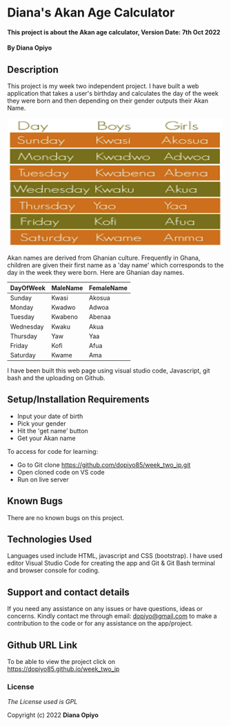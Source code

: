 # Diana's Akan Age Calculator

#### This project is about the Akan age calculator, Version Date: 7th Oct 2022

#### By **Diana Opiyo**

## Description

 This project is my week two independent project.  I have built a web application that takes a user's birthday and calculates the day of the week they were born and then depending on their gender outputs their Akan Name. 

 <img src="/images/akannames.png" width="500px" height="300px">

Akan names are derived from Ghanian culture. Frequently in Ghana, children are given their first name as a 'day name' which corresponds to the day in the week they were born. Here are Ghanian day names.

| DayOfWeek    | MaleName      | FemaleName    |
| -------------| --------------| --------------|
| Sunday       | Kwasi         | Akosua        |
| Monday       | Kwadwo        | Adwoa         |
| Tuesday      | Kwabeno       | Abenaa        |
| Wednesday    | Kwaku         | Akua          |
| Thursday     | Yaw           | Yaa           |
| Friday       | Kofi          | Afua          |
| Saturday     | Kwame         | Ama           |

I have been built this web page using visual studio code, Javascript, git bash and the uploading on Github.

## Setup/Installation Requirements

- Input your date of birth
- Pick your gender
- Hit the 'get name' button
- Get your Akan name

To access for code for learning:
- Go to Git clone https://github.com/dopiyo85/week_two_ip.git
- Open cloned code on VS code
- Run on live server

## Known Bugs

There are no known bugs on this project.

## Technologies Used

Languages used include HTML, javascript and CSS (bootstrap). I have used editor Visual Studio Code for creating the app and Git & Git Bash terminal and browser console for coding.

## Support and contact details

If you need any assistance on any issues or have questions, ideas or concerns. Kindly contact me through email: dopiyo@gmail.com to make a contribution to the code or for any assistance on the app/project.

## Github URL Link

To be able to view the project click on https://dopiyo85.github.io/week_two_ip

### License

_The License used is GPL_

Copyright (c) 2022 **Diana Opiyo**
